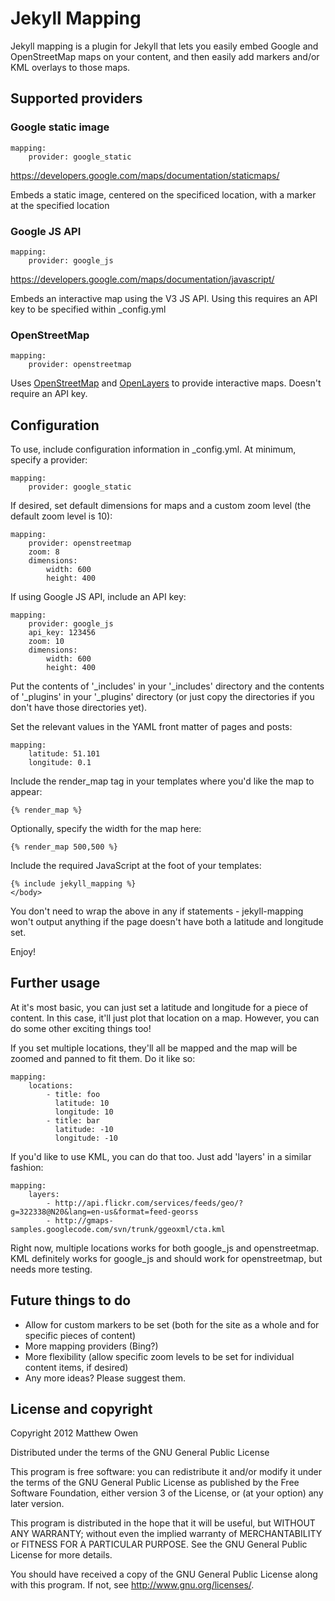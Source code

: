 # Jekyll Mapping

Jekyll mapping is a plugin for Jekyll that lets you easily embed Google and OpenStreetMap maps on your content, and then easily add markers and/or KML overlays to those maps.

## Supported providers

### Google static image

    mapping:
        provider: google_static

https://developers.google.com/maps/documentation/staticmaps/

Embeds a static image, centered on the specificed location, with a marker at the specified location

### Google JS API

    mapping:
        provider: google_js

https://developers.google.com/maps/documentation/javascript/

Embeds an interactive map using the V3 JS API. Using this requires an API key to be specified within _config.yml

### OpenStreetMap

    mapping:
        provider: openstreetmap

Uses [OpenStreetMap](http://www.openstreetmap.org/) and [OpenLayers](http://openlayers.org/) to provide interactive maps. Doesn't require an API key.

## Configuration

To use, include configuration information in _config.yml. At minimum, specify a provider:

    mapping:
        provider: google_static

If desired, set default dimensions for maps and a custom zoom level (the default zoom level is 10):

    mapping:
        provider: openstreetmap
        zoom: 8
        dimensions:
            width: 600
            height: 400

If using Google JS API, include an API key:

    mapping:
        provider: google_js
        api_key: 123456
        zoom: 10
        dimensions:
            width: 600
            height: 400

Put the contents of '_includes' in your '_includes' directory and the contents of '_plugins' in your '_plugins' directory (or just copy the directories if you don't have those directories yet).

Set the relevant values in the YAML front matter of pages and posts:

    mapping:
        latitude: 51.101
        longitude: 0.1

Include the render_map tag in your templates where you'd like the map to appear:

    {% render_map %}

Optionally, specify the width for the map here:
    
    {% render_map 500,500 %}

Include the required JavaScript at the foot of your templates:

    {% include jekyll_mapping %}
    </body>

You don't need to wrap the above in any if statements - jekyll-mapping won't output anything if the page doesn't have both a latitude and longitude set.

Enjoy!

## Further usage

At it's most basic, you can just set a latitude and longitude for a piece of content. In this case, it'll just plot that location on a map. However, you can do some other exciting things too!

If you set multiple locations, they'll all be mapped and the map will be zoomed and panned to fit them. Do it like so:

    mapping:
        locations:
            - title: foo
              latitude: 10
              longitude: 10
            - title: bar
              latitude: -10
              longitude: -10

If you'd like to use KML, you can do that too. Just add 'layers' in a similar fashion:

    mapping:
        layers:
            - http://api.flickr.com/services/feeds/geo/?g=322338@N20&lang=en-us&format=feed-georss
            - http://gmaps-samples.googlecode.com/svn/trunk/ggeoxml/cta.kml

Right now, multiple locations works for both google_js and openstreetmap. KML definitely works for google_js and should work for openstreetmap, but needs more testing.

## Future things to do

* Allow for custom markers to be set (both for the site as a whole and for specific pieces of content)
* More mapping providers (Bing?)
* More flexibility (allow specific zoom levels to be set for individual content items, if desired)
* Any more ideas? Please suggest them.

## License and copyright

Copyright 2012 Matthew Owen

Distributed under the terms of the GNU General Public License

This program is free software: you can redistribute it and/or modify
it under the terms of the GNU General Public License as published by
the Free Software Foundation, either version 3 of the License, or
(at your option) any later version.

This program is distributed in the hope that it will be useful,
but WITHOUT ANY WARRANTY; without even the implied warranty of
MERCHANTABILITY or FITNESS FOR A PARTICULAR PURPOSE.  See the
GNU General Public License for more details.

You should have received a copy of the GNU General Public License
along with this program.  If not, see <http://www.gnu.org/licenses/>.